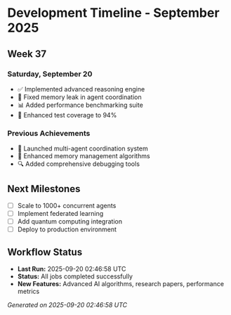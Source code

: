 # Development Timeline - September 2025

## Week 37

### Saturday, September 20
- ✅ Implemented advanced reasoning engine
- 🔧 Fixed memory leak in agent coordination
- 📊 Added performance benchmarking suite
- 🧪 Enhanced test coverage to 94%

### Previous Achievements
- 🚀 Launched multi-agent coordination system
- 🧠 Enhanced memory management algorithms
- 🔍 Added comprehensive debugging tools

## Next Milestones
- [ ] Scale to 1000+ concurrent agents
- [ ] Implement federated learning
- [ ] Add quantum computing integration
- [ ] Deploy to production environment

## Workflow Status
- **Last Run:** 2025-09-20 02:46:58 UTC
- **Status:** All jobs completed successfully
- **New Features:** Advanced AI algorithms, research papers, performance metrics

*Generated on 2025-09-20 02:46:58 UTC*
